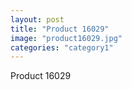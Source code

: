 ```yaml
---
layout: post
title: "Product 16029"
image: "product16029.jpg"
categories: "category1"
---
```

Product 16029
